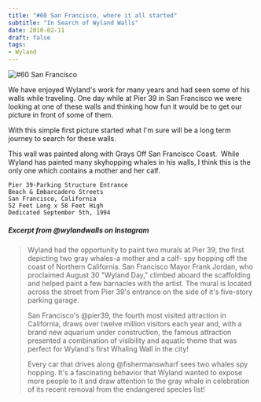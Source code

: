 ```yaml
---
title: "#60 San Francisco, where it all started"
subtitle: "In Search of Wyland Walls"
date: 2010-02-11
draft: false
tags:
- Wyland
---
```


![#60 San Francisco](../images/60-sanfrancisco.jpeg)

We have enjoyed Wyland's work for many years and had seen some of his walls while traveling. One day while at Pier 39 in San Francisco we were looking at one of these walls and thinking how fun it would be to get our picture in front of some of them.

With this simple first picture started what I'm sure will be a long term journey to search for these walls.

This wall was painted along with Grays Off San Francisco Coast.  While Wyland has painted many skyhopping whales in his walls, I think this is the only one which contains a mother and her calf.

```
Pier 39-Parking Structure Entrance
Beach & Embarcadero Streets
San Francisco, California
52 Feet Long x 58 Feet High
Dedicated September 5th, 1994
```

##### Excerpt from @wylandwalls on Instagram
>Wyland had the opportunity to paint two murals at Pier 39, the first depicting two gray whales-a mother and a calf- spy hopping off the coast of Northern California. San Francisco Mayor Frank Jordan, who proclaimed August 30 "Wyland Day," climbed aboard the scaffolding and helped paint a few barnacles with the artist. The mural is located across the street from Pier 39's entrance on the side of it's five-story parking garage.
>
>San Francisco's @pier39, the fourth most visited attraction in California, draws over twelve million visitors each year and, with a brand new aquarium under construction, the famous attraction presented a combination of visibility and aquatic theme that was perfect for Wyland's first Whaling Wall in the city!
>
>Every car that drives along @fishermanswharf sees two whales spy hopping. It's a fascinating behavior that Wyland wanted to expose more people to it and draw attention to the gray whale in celebration of its recent removal from the endangered species list!
